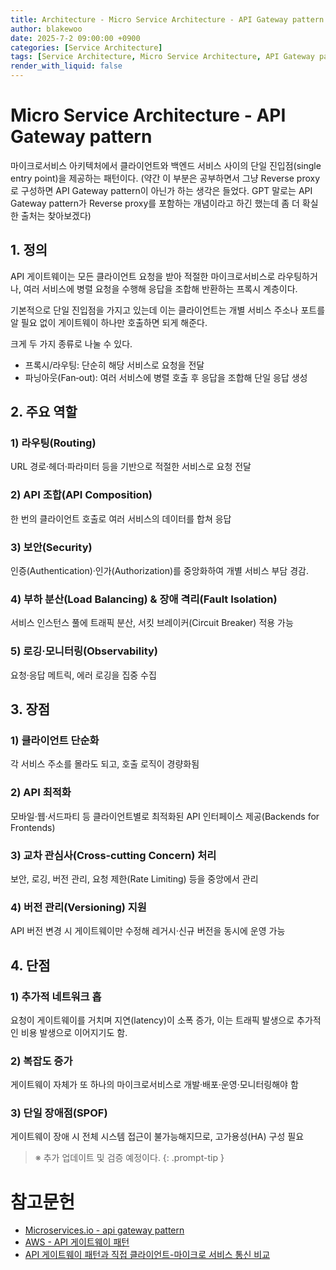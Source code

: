 ```yaml
---
title: Architecture - Micro Service Architecture - API Gateway pattern
author: blakewoo
date: 2025-7-2 09:00:00 +0900
categories: [Service Architecture]
tags: [Service Architecture, Micro Service Architecture, API Gateway pattern] 
render_with_liquid: false
---
```


# Micro Service Architecture - API Gateway pattern
마이크로서비스 아키텍처에서 클라이언트와 백엔드 서비스 사이의 단일 진입점(single entry point)을 제공하는 패턴이다.
(약간 이 부분은 공부하면서 그냥 Reverse proxy로 구성하면 API Gateway pattern이 아닌가 하는 생각은 들었다.
GPT 말로는 API Gateway pattern가 Reverse proxy를 포함하는 개념이라고 하긴 했는데 좀 더 확실한 출처는 찾아보겠다)

## 1. 정의
API 게이트웨이는 모든 클라이언트 요청을 받아 적절한 마이크로서비스로 라우팅하거나,
여러 서비스에 병렬 요청을 수행해 응답을 조합해 반환하는 프록시 계층이다.

기본적으로 단일 진입점을 가지고 있는데 이는
클라이언트는 개별 서비스 주소나 포트를 알 필요 없이 게이트웨이 하나만 호출하면 되게 해준다.

크게 두 가지 종류로 나눌 수 있다.

- 프록시/라우팅: 단순히 해당 서비스로 요청을 전달
- 파닝아웃(Fan‑out): 여러 서비스에 병렬 호출 후 응답을 조합해 단일 응답 생성

## 2. 주요 역할
### 1) 라우팅(Routing)
URL 경로·헤더·파라미터 등을 기반으로 적절한 서비스로 요청 전달

### 2) API 조합(API Composition)
한 번의 클라이언트 호출로 여러 서비스의 데이터를 합쳐 응답

### 3) 보안(Security)
인증(Authentication)·인가(Authorization)를 중앙화하여 개별 서비스 부담 경감.

### 4) 부하 분산(Load Balancing) & 장애 격리(Fault Isolation)
서비스 인스턴스 풀에 트래픽 분산, 서킷 브레이커(Circuit Breaker) 적용 가능

### 5) 로깅·모니터링(Observability)
요청·응답 메트릭, 에러 로깅을 집중 수집

## 3. 장점
### 1) 클라이언트 단순화
각 서비스 주소를 몰라도 되고, 호출 로직이 경량화됨

### 2) API 최적화
모바일·웹·서드파티 등 클라이언트별로 최적화된 API 인터페이스 제공(Backends for Frontends)

### 3) 교차 관심사(Cross‑cutting Concern) 처리
보안, 로깅, 버전 관리, 요청 제한(Rate Limiting) 등을 중앙에서 관리

### 4) 버전 관리(Versioning) 지원
API 버전 변경 시 게이트웨이만 수정해 레거시·신규 버전을 동시에 운영 가능

## 4. 단점
### 1) 추가적 네트워크 홉
요청이 게이트웨이를 거치며 지연(latency)이 소폭 증가, 이는 트래픽 발생으로 추가적인 비용 발생으로 이어지기도 함.

### 2) 복잡도 증가
게이트웨이 자체가 또 하나의 마이크로서비스로 개발·배포·운영·모니터링해야 함

### 3) 단일 장애점(SPOF)
게이트웨이 장애 시 전체 시스템 접근이 불가능해지므로, 고가용성(HA) 구성 필요

> ※ 추가 업데이트 및 검증 예정이다.
{: .prompt-tip }

# 참고문헌
- [Microservices.io - api gateway pattern](https://microservices.io/patterns/apigateway.html)
- [AWS - API 게이트웨이 패턴](https://docs.aws.amazon.com/ko_kr/prescriptive-guidance/latest/modernization-integrating-microservices/api-gateway-pattern.html)
- [API 게이트웨이 패턴과 직접 클라이언트-마이크로 서비스 통신 비교](https://learn.microsoft.com/ko-kr/dotnet/architecture/microservices/architect-microservice-container-applications/direct-client-to-microservice-communication-versus-the-api-gateway-pattern)

